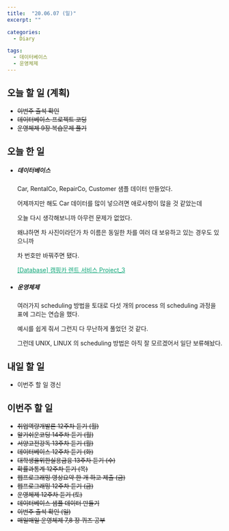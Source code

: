```yaml
---
title:  "20.06.07 (일)"
excerpt: ""

categories:
  - Diary

tags:
  - 데이터베이스
  - 운영체제
---
```


## 오늘 할 일 (계획)

- ~~이번주 출석 확인~~
- ~~데이터베이스 프로젝트 코딩~~
- ~~운영체제 9장 복습문제 풀기~~

## 오늘 한 일

- ##### 데이터베이스

  Car, RentalCo, RepairCo, Customer 샘플 데이터 만들었다.

  어제까지만 해도 Car 데이터를 많이 넣으려면 애로사항이 많을 것 같았는데

  오늘 다시 생각해보니까 아무런 문제가 없었다.

  왜냐하면 차 사진이라던가 차 이름은 동일한 차를 여러 대 보유하고 있는 경우도 있으니까

  차 번호만 바꿔주면 됐다.

  <a href="https://nam-ki-bok.github.io/3-1/database/Database_Project_3/" style="color:#0FA678">[Database] 캠핑카 렌트 서비스 Project_3</a>

- ##### 운영체제

  여러가지 scheduling 방법을 토대로 다섯 개의 process 의 scheduling 과정을 표에 그리는 연습을 했다.

  예시를 쉽게 줘서 그런지 다 무난하게 풀었던 것 같다.

  그런데 UNIX, LINUX 의 scheduling 방법은 아직 잘 모르겠어서 일단 보류해놨다.

  


## 내일 할 일

- 이번주 할 일 갱신

## 이번주 할 일

- ~~취업역량개발론 12주차 듣기 (월)~~
- ~~알기쉬운코딩 14주차 듣기 (월)~~
- ~~서양고전강독 13주차 듣기 (월)~~
- ~~데이터베이스 12주차 듣기 (화)~~
- ~~대학생을위한실용금융 13주차 듣기 (수)~~
- ~~확률과통계 12주차 듣기 (목)~~
- ~~웹프로그래밍 영상요약 한 개 하고 제출 (금)~~
- ~~웹프로그래밍 12주차 듣기 (금)~~
- ~~운영체제 12주차 듣기 (토)~~
- ~~데이터베이스 샘플 데이터 만들기~~
- ~~이번주 출석 확인 (일)~~
- ~~매일매일 운영체제 7,8 장 퀴즈 공부~~
